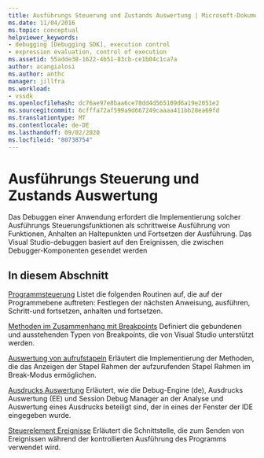 ```yaml
---
title: Ausführungs Steuerung und Zustands Auswertung | Microsoft-Dokumentation
ms.date: 11/04/2016
ms.topic: conceptual
helpviewer_keywords:
- debugging [Debugging SDK], execution control
- expression evaluation, control of execution
ms.assetid: 55adde38-1622-4b51-83cb-ce1b04c1ca7a
author: acangialosi
ms.author: anthc
manager: jillfra
ms.workload:
- vssdk
ms.openlocfilehash: dc76ae97e8baa6ce78dd4d565109d6a19e2051e2
ms.sourcegitcommit: 6cfffa72af599a9d667249caaaa411bb28ea69fd
ms.translationtype: MT
ms.contentlocale: de-DE
ms.lasthandoff: 09/02/2020
ms.locfileid: "80738754"
---
```

# <a name="execution-control-and-state-evaluation"></a>Ausführungs Steuerung und Zustands Auswertung
Das Debuggen einer Anwendung erfordert die Implementierung solcher Ausführungs Steuerungsfunktionen als schrittweise Ausführung von Funktionen, Anhalten an Haltepunkten und Fortsetzen der Ausführung. Das Visual Studio-debuggen basiert auf den Ereignissen, die zwischen Debugger-Komponenten gesendet werden

## <a name="in-this-section"></a>In diesem Abschnitt
 [Programmsteuerung](../../extensibility/debugger/program-control.md) Listet die folgenden Routinen auf, die auf der Programmebene auftreten: Festlegen der nächsten Anweisung, ausführen, Schritt-und fortsetzen, anhalten und fortsetzen.

 [Methoden im Zusammenhang mit Breakpoints](../../extensibility/debugger/breakpoint-related-methods.md) Definiert die gebundenen und ausstehenden Typen von Breakpoints, die von Visual Studio unterstützt werden.

 [Auswertung von aufrufstapeln](../../extensibility/debugger/call-stack-evaluation.md) Erläutert die Implementierung der Methoden, die das Anzeigen der Stapel Rahmen der aufzurufenden Stapel Rahmen im Break-Modus ermöglichen.

 [Ausdrucks Auswertung](../../extensibility/debugger/expression-evaluation-visual-studio-debugging-sdk.md) Erläutert, wie die Debug-Engine (de), Ausdrucks Auswertung (EE) und Session Debug Manager an der Analyse und Auswertung eines Ausdrucks beteiligt sind, der in eines der Fenster der IDE eingegeben wurde.

 [Steuerelement Ereignisse](../../extensibility/debugger/control-events.md) Erläutert die Schnittstelle, die zum Senden von Ereignissen während der kontrollierten Ausführung des Programms verwendet wird.
